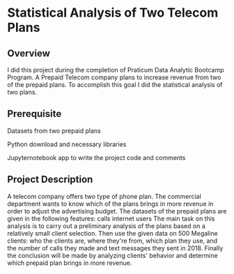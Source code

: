 # Statistical Analysis of Two Telecom Plans
## Overview
I did this project during the completion of Praticum Data Analytic Bootcamp Program. A Prepaid Telecom company plans to increase revenue from two of the prepaid plans. To accomplish this goal I did the statistical analysis of two plans.

## Prerequisite
Datasets from two prepaid plans

Python download and necessary libraries

Jupyternotebook app to write the project code and comments

## Project Description 

 A telecom company offers two type of phone plan. The commercial department wants to know which of the plans brings in more revenue in order to adjust the advertising budget.
 The datasets of the prepaid plans are given in the following features:
 calls
 internet
 users
 The main task on this analysis is to carry out a preliminary analysis of the plans based on a relatively small client selection. Then use the given data on 500 Megaline clients: who the clients are, where they're from, which plan they use, and the number of calls they made and text messages they sent in 2018. Finally the conclusion will be made by analyzing clients' behavior and determine which prepaid plan brings in more revenue.
